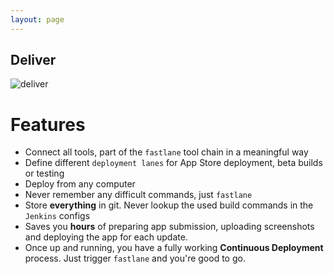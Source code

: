 ```yaml
---
layout: page
---
```


## Deliver
![deliver](https://github.com/KrauseFx/deliver/raw/master/assets/deliver.png)

# Features
- Connect all tools, part of the ```fastlane``` tool chain in a meaningful way
- Define different ```deployment lanes``` for App Store deployment, beta builds or testing
- Deploy from any computer
- Never remember any difficult commands, just ```fastlane```
- Store **everything** in git. Never lookup the used build commands in the ```Jenkins``` configs
- Saves you **hours** of preparing app submission, uploading screenshots and deploying the app for each update.
- Once up and running, you have a fully working **Continuous Deployment** process. Just trigger ```fastlane``` and you're good to go.
